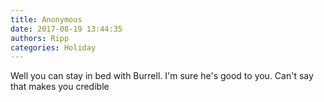 ```yaml
---
title: Anonymous
date: 2017-08-19 13:44:35
authors: Ripp
categories: Holiday
---
```


 Well you can stay in bed with Burrell. I'm sure he's good to you. Can't say that makes you credible